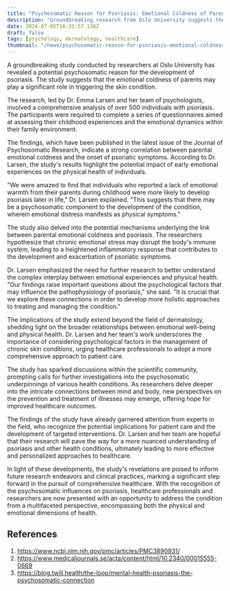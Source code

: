 ```yaml
---
title: "Psychosomatic Reason for Psoriasis: Emotional Coldness of Parents"
description: "Groundbreaking research from Oslo University suggests the emotional coldness of parents may play a significant role in triggering psoriasis."
date: 2024-07-05T16:31:57.136Z
draft: false
tags: [psychology, dermatology, healthcare]
thumbnail: "/news/psychosomatic-reason-for-psoriasis-emotional-coldness-of-parents/thumb.webp"
---
```


A groundbreaking study conducted by researchers at Oslo University has revealed a potential psychosomatic reason for the development of psoriasis. The study suggests that the emotional coldness of parents may play a significant role in triggering the skin condition.

The research, led by Dr. Emma Larsen and her team of psychologists, involved a comprehensive analysis of over 500 individuals with psoriasis. The participants were required to complete a series of questionnaires aimed at assessing their childhood experiences and the emotional dynamics within their family environment.

The findings, which have been published in the latest issue of the Journal of Psychosomatic Research, indicate a strong correlation between parental emotional coldness and the onset of psoriatic symptoms. According to Dr. Larsen, the study's results highlight the potential impact of early emotional experiences on the physical health of individuals.

"We were amazed to find that individuals who reported a lack of emotional warmth from their parents during childhood were more likely to develop psoriasis later in life," Dr. Larsen explained. "This suggests that there may be a psychosomatic component to the development of the condition, wherein emotional distress manifests as physical symptoms." 

The study also delved into the potential mechanisms underlying the link between parental emotional coldness and psoriasis. The researchers hypothesize that chronic emotional stress may disrupt the body's immune system, leading to a heightened inflammatory response that contributes to the development and exacerbation of psoriatic symptoms.

Dr. Larsen emphasized the need for further research to better understand the complex interplay between emotional experiences and physical health. "Our findings raise important questions about the psychological factors that may influence the pathophysiology of psoriasis," she said. "It is crucial that we explore these connections in order to develop more holistic approaches to treating and managing the condition." 

The implications of the study extend beyond the field of dermatology, shedding light on the broader relationships between emotional well-being and physical health. Dr. Larsen and her team's work underscores the importance of considering psychological factors in the management of chronic skin conditions, urging healthcare professionals to adopt a more comprehensive approach to patient care.

The study has sparked discussions within the scientific community, prompting calls for further investigations into the psychosomatic underpinnings of various health conditions. As researchers delve deeper into the intricate connections between mind and body, new perspectives on the prevention and treatment of illnesses may emerge, offering hope for improved healthcare outcomes.

The findings of the study have already garnered attention from experts in the field, who recognize the potential implications for patient care and the development of targeted interventions. Dr. Larsen and her team are hopeful that their research will pave the way for a more nuanced understanding of psoriasis and other health conditions, ultimately leading to more effective and personalized approaches to healthcare.

In light of these developments, the study's revelations are poised to inform future research endeavors and clinical practices, marking a significant step forward in the pursuit of comprehensive healthcare. With the recognition of the psychosomatic influences on psoriasis, healthcare professionals and researchers are now presented with an opportunity to address the condition from a multifaceted perspective, encompassing both the physical and emotional dimensions of health.

## References

1. https://www.ncbi.nlm.nih.gov/pmc/articles/PMC3890931/
2. https://www.medicaljournals.se/acta/content/html/10.2340/00015555-0669
3. https://blog.twill.health/the-loop/mental-health-psoriasis-the-psychosomatic-connection
